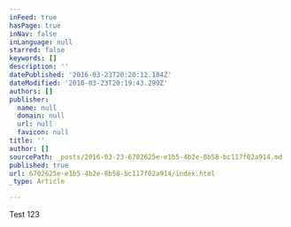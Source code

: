 ```yaml
---
inFeed: true
hasPage: true
inNav: false
inLanguage: null
starred: false
keywords: []
description: ''
datePublished: '2016-03-23T20:20:12.184Z'
dateModified: '2016-03-23T20:19:43.299Z'
authors: []
publisher:
  name: null
  domain: null
  url: null
  favicon: null
title: ''
author: []
sourcePath: _posts/2016-03-23-6702625e-e1b5-4b2e-8b58-bc117f02a914.md
published: true
url: 6702625e-e1b5-4b2e-8b58-bc117f02a914/index.html
_type: Article

---
```

Test 123